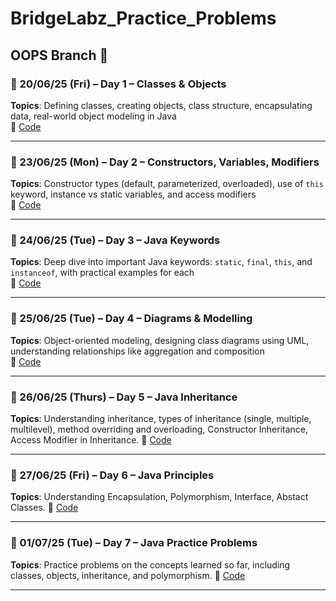 # BridgeLabz_Practice_Problems

## OOPS Branch 🧱

### 📅 20/06/25 (Fri) – Day 1 – Classes & Objects  
**Topics**: Defining classes, creating objects, class structure, encapsulating data, real-world object modeling in Java  
🔗 [Code](https://github.com/ALAN-KRATI/BridgeLabz-SIPP-Training/tree/OOPS/JAVA-CLASS-OBJECTS)

---

### 📅 23/06/25 (Mon) – Day 2 – Constructors, Variables, Modifiers  
**Topics**: Constructor types (default, parameterized, overloaded), use of `this` keyword, instance vs static variables, and access modifiers  
🔗 [Code](https://github.com/ALAN-KRATI/BridgeLabz-SIPP-Training/tree/OOPS/JAVA-CONSTRUCTORS-VARIABLES-MODIFIERS)

---

### 📅 24/06/25 (Tue) – Day 3 – Java Keywords  
**Topics**: Deep dive into important Java keywords: `static`, `final`, `this`, and `instanceof`, with practical examples for each  
🔗 [Code](https://github.com/ALAN-KRATI/BridgeLabz-SIPP-Training/tree/OOPS/JAVA-KEYWORDS)

---

### 📅 25/06/25 (Tue) – Day 4 – Diagrams & Modelling  
**Topics**: Object-oriented modeling, designing class diagrams using UML, understanding relationships like aggregation and composition  
🔗 [Code](https://github.com/ALAN-KRATI/BridgeLabz-SIPP-Training/tree/OOPS/JAVA-DIAGRAMS-MODELLING)

---

### 📅 26/06/25 (Thurs) – Day 5 – Java Inheritance  
**Topics**: Understanding inheritance, types of inheritance (single, multiple, multilevel), method overriding and overloading, Constructor Inheritance, Access Modifier in Inheritance.
🔗 [Code](https://github.com/ALAN-KRATI/BridgeLabz-SIPP-Training/tree/OOPS/JAVA-INHERITANCE)

---

### 📅 27/06/25 (Fri) – Day 6 – Java Principles 
**Topics**: Understanding Encapsulation, Polymorphism, Interface, Abstact Classes.
🔗 [Code](https://github.com/ALAN-KRATI/BridgeLabz-SIPP-Training/tree/OOPS/JAVA-PRINCIPLES)

---

### 📅 01/07/25 (Tue) – Day 7 – Java Practice Problems 
**Topics**: Practice problems on the concepts learned so far, including classes, objects, inheritance, and polymorphism.
🔗 [Code](https://github.com/ALAN-KRATI/BridgeLabz-SIPP-Training/tree/OOPS/JAVA-PRACTICE-PROBLEMS)

---


